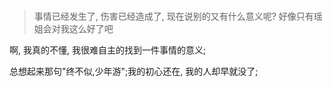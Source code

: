 # 

>事情已经发生了, 伤害已经造成了, 现在说别的又有什么意义呢?
好像只有瑶姐会对我这么好了吧

啊, 我真的不懂, 我很难自主的找到一件事情的意义; 

总想起来那句"终不似,少年游";我的初心还在, 我的人却早就没了;